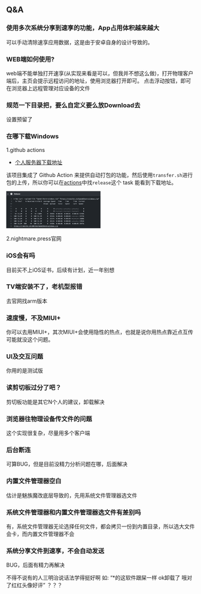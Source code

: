 ## Q&A
### 使用多次系统分享到速享的功能，App占用体积越来越大
可以手动清除速享应用数据，这是由于安卓自身的设计导致的。

### WEB端如何使用?
web端不能单独打开速享(从实现来看是可以，但我并不想这么做)，打开物理客户端后，主页会提示远程访问的地址，使用浏览器打开即可。
点击浮动按钮，即可在浏览器上远程管理对应设备的文件

### 规范一下目录把，要么自定义要么放Download去
设置预留了

### 在哪下载Windows
1.github actions

- [个人服务器下载地址](http://nightmare.fun/YanTool/resources/SpeedShare/?C=N;O=A)

该项目集成了 Github Action 来提供自动打包的功能，然后使用`transfer.sh`进行包的上传，所以你可以在[actions](https://github.com/nightmare-space/speed_share/actions)中找`release`这个 task 能看到下载地址。

<img src="screenshot/v2/actions.png" width="50%" height="50%" /> 

2.nightmare.press官网

### iOS会有吗
目前买不上iOS证书，后续有计划，近一年别想

### TV端安装不了，老机型报错
去官网找arm版本

### 速度慢，不及MIUI+
你可以去用MIUI+，其次MIUI+会使用隐性的热点，也就是说你用热点靠近点互传可能就没这个问题。

### UI及交互问题
你用的是测试版

### 读剪切板过分了吧？
剪切板功能是其它N个人的建议，卸载解决

### 浏览器往物理设备传文件的问题
这个实现很复杂，尽量用多个客户端

### 后台断连
可算BUG，但是目前没精力分析问题在哪，后面解决

### 内置文件管理器空白
估计是魅族魔改底层导致的，先用系统文件管理器选文件

### 系统文件管理器和内置文件管理器选文件有差别吗
有，系统文件管理器无论选择任何文件，都会拷贝一份到内置目录，所以选大文件会卡，而内置文件管理器不会

### 系统分享文件到速享，不会自动发送
BUG，后面有精力再解决

不得不说有的人三明治说话法学得挺好啊
如:
“*的这软件跟屎一样
ok卸载了
哦对了红红头像好评”
？？？